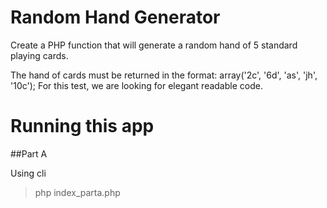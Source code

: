 # Random Hand Generator
Create a PHP function that will generate a random hand of 5 standard playing cards.

The hand of cards must be returned in the format: array('2c', '6d', 'as', 'jh', '10c');
For this test, we are looking for elegant readable code.

# Running this app

##Part A

Using cli

> php index_parta.php
